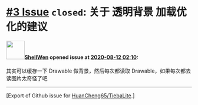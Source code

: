 # [\#3 Issue](https://github.com/HuanCheng65/TiebaLite/issues/3) `closed`: 关于 透明背景 加载优化的建议

#### <img src="https://avatars.githubusercontent.com/u/38996248?u=a5fc859c8aa2f3de1e4248d6bedf389ca0bbe3ec&v=4" width="50">[ShellWen](https://github.com/ShellWen) opened issue at [2020-08-12 02:10](https://github.com/HuanCheng65/TiebaLite/issues/3):

其实可以缓存一下 Drawable 做背景，然后每次都读取 Drawable，如果每次都去读图片太奇怪了吧




-------------------------------------------------------------------------------



[Export of Github issue for [HuanCheng65/TiebaLite](https://github.com/HuanCheng65/TiebaLite).]
